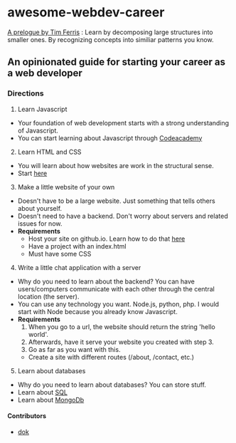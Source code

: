 # awesome-webdev-career

[A prelogue by Tim Ferris](https://www.ted.com/talks/tim_ferriss_smash_fear_learn_anything?language=en) : Learn by decomposing large structures into smaller ones. By recognizing concepts into similiar patterns you know.

## An opinionated guide for starting your career as a web developer

### Directions

1. Learn Javascript
  - Your foundation of web development starts with a strong understanding of Javascript.
  - You can start learning about Javascript through [Codeacademy](https://www.codecademy.com/learn/javascript)
2. Learn HTML and CSS
  - You will learn about how websites are work in the structural sense.
  - Start [here](https://www.codecademy.com/learn/web)
3. Make a little website of your own
  - Doesn't have to be a large website. Just something that tells others about yourself.
  - Doesn't need to have a backend. Don't worry about servers and related issues for now.
  - **Requirements**
    - Host your site on github.io. Learn how to do that [here](https://pages.github.com/)
    - Have a project with an index.html
    - Must have some CSS
4. Write a little chat application with a server
  - Why do you need to learn about the backend? You can have users/computers communicate with each other through the central location (the server).
  - You can use any technology you want. Node.js, python, php. I would start with Node because you already know Javascript.
  - **Requirements**
    1. When you go to a url, the website should return the string 'hello world'.
    2. Afterwards, have it serve your website you created with step 3.
    3. Go as far as you want with this.
      - Create a site with different routes (/about, /contact, etc.)
5. Learn about databases
  - Why do you need to learn about databases? You can store stuff.
  - Learn about [SQL](http://sqlzoo.net/)
  - Learn about [MongoDb](http://openmymind.net/2011/3/28/The-Little-MongoDB-Book/)


#### Contributors
 - [dok](github.com/dok)
